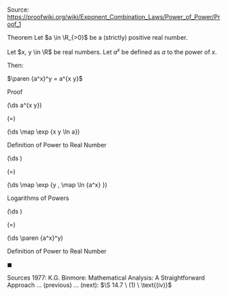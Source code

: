 # 

Source: https://proofwiki.org/wiki/Exponent_Combination_Laws/Power_of_Power/Proof_1

Theorem
Let $a \in \R_{>0}$ be a (strictly) positive real number.

Let $x, y \in \R$ be real numbers.
Let $a^x$ be defined as $a$ to the power of $x$.

Then:

$\paren {a^x}^y = a^{x y}$


Proof













\(\ds a^{x y}\)

\(=\)







\(\ds \map \exp {x y \ln a}\)





Definition of Power to Real Number














\(\ds \)

\(=\)







\(\ds \map \exp {y \, \map \ln {a^x} }\)





Logarithms of Powers














\(\ds \)

\(=\)







\(\ds \paren {a^x}^y\)





Definition of Power to Real Number



$\blacksquare$


Sources
1977: K.G. Binmore: Mathematical Analysis: A Straightforward Approach ... (previous) ... (next): $\S 14.7 \ (1) \ \text{(iv)}$




